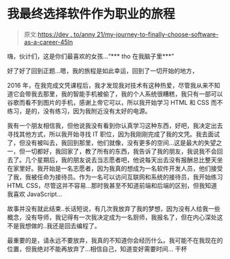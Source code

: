 # 我最终选择软件作为职业的旅程

> 原文:[https://dev . to/anny 21/my-journey-to-finally-choose-software-as-a-career-45ln](https://dev.to/anny21/my-journey-to-finally-choosing-software-as-a-career-45ln)

嗨，伙计们，这是你们最喜欢的女孩...“*** tho 在我脑子里***”

好了好了回到正题...嗯，我的旅程是如此幸运，回到了一切开始的地方，

2016 年，在我完成文凭课程后，我才发现我对技术有这种热爱，尽管我从来不知道它会带我去那里，我的智能手机被偷了，我的个人系统很糟糕，我只有一部可以谷歌而看不到图片的手机，感谢上帝它可以，所以我开始学习 HTML 和 CSS 而不练习，是的，没有练习，因为我附近没有太好的电源。

我有一个朋友相信我，但他说我没有看到你认真学习这种东西，好吧，我决定出去寻找其他方式，所以我开始寻找 IT 职位，因为我刚刚完成了我的文凭。我去面试了，但没有被叫去，我回到那里，他们就像，没有更多的空间...这是最大的失望之一，但一切都好，我回家了，教了所有的东西，我告诉了我的朋友，我说我不会回去了。几个星期后，我的朋友说去当志愿者吧，他说每天出去没有报酬总比整天坐在家里好。我开始是一名志愿者，因为我真的想成为一名软件开发人员，他们接受了我，我被任命为接待员。作为一名可以访问互联网和系统的接待员，我开始练习 HTML CSS，尽管这并不容易...那时我甚至不知道前端和后端的区别，但我知道我喜欢 JavaScript...

故事并没有就此结束..长话短说，有几次我放弃了我的梦想，因为没有人给我一些概念，没有导师，我记得有一次我决定成为一名厨师，我报名了，但在内心深处这不是我想做的..我还是回去编程了。

最重要的是，请永远不要放弃，我真的不知道你会经历什么。我可能不在我现在的位置，但我绝对不能再放弃了...相信自己，知道变好需要时间...
干杯